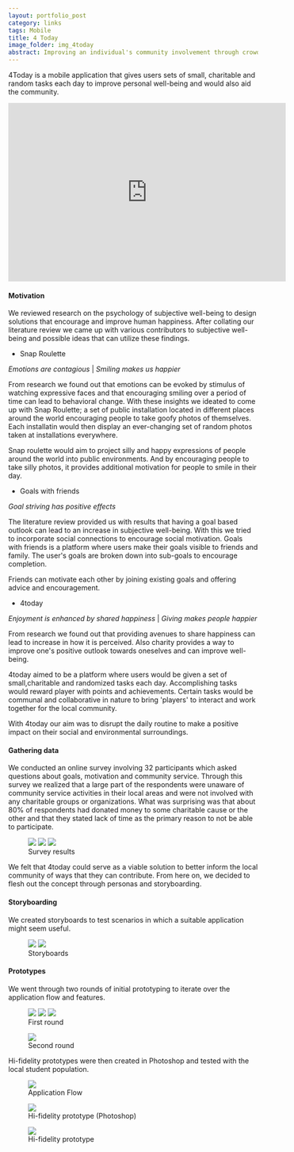 ```yaml
---
layout: portfolio_post
category: links
tags: Mobile
title: 4 Today
image_folder: img_4today
abstract: Improving an individual's community involvement through crowdsourced local community tasks.
---
```


4Today is a mobile application that gives users sets of small, charitable and random tasks each day to improve personal well-being and would also aid the community.

<p style="text-align:center">
<iframe width="560" height="360" src="http://www.youtube.com/embed/iFVl4vuCiiE" frameborder="0"> </iframe>
</p>

<h4>Motivation</h4>

We reviewed research on the psychology of subjective well-being to design solutions that encourage and improve human happiness. After collating our literature review we came up with various contributors to subjective well-being and possible ideas that can utilize these findings.

* Snap Roulette

*Emotions are contagious* | *Smiling makes us happier*

From research we found out that emotions can be evoked by stimulus of watching expressive faces and that encouraging smiling over a period of time can lead to behavioral change. With these insights we ideated to come up with Snap Roulette; a set of public installation located in different places around the world encouraging people to take goofy photos of themselves. Each installatin would then display an ever-changing set of random photos taken at installations everywhere.

Snap roulette would aim to project silly and happy expressions of people around the world into public environments. And by encouraging people to take silly photos, it provides additional motivation for people to smile in their day.

* Goals with friends

*Goal striving has positive effects*

The literature review provided us with results that having a goal based outlook can lead to an increase in subjective well-being. With this we tried to incorporate social connections to encourage social motivation. Goals with friends is a platform where users make their goals visible to friends and family. The user's goals are broken down into sub-goals to encourage completion.

Friends can motivate each other by joining existing goals and offering advice and encouragement.

* 4today

*Enjoyment is enhanced by shared happiness* | *Giving makes people happier*

From research we found out that providing avenues to share happiness can lead to increase in how it is perceived. Also charity provides a way to improve one's positive outlook towards oneselves and can improve well-being.

4today aimed to be a platform where users would be given a set of small,charitable and randomized tasks each day. Accomplishing tasks would reward player with points and achievements. Certain tasks would be communal and collaborative in nature to bring 'players' to interact and work together for the local community.

With 4today our aim was to disrupt the daily routine to make a positive impact on their social and environmental surroundings.


<h4>Gathering data</h4>

We conducted an online survey involving 32 participants which asked questions about goals, motivation and community service. Through this survey we realized that a large part of the respondents were unaware of community service activities in their local areas and were not involved with any charitable groups or organizations. What was surprising was that about 80% of respondents had donated money to some charitable cause or the other and that they stated lack of time as the primary reason to not be able to participate.

<figure class="post-image-thumbnails">
	<img src="/img/img_4today/survey_1.png" class="post-thumbnail img-polaroid">
	<img src="/img/img_4today/survey_2.png" class="post-thumbnail img-polaroid">
	<img src="/img/img_4today/survey_4.png" class="post-thumbnail img-polaroid">
	<figcaption>Survey results</figcaption>
</figure>

We felt that 4today could serve as a viable solution to better inform the local community of ways that they can contribute. From here on, we decided to flesh out the concept through personas and storyboarding.

<h4>Storyboarding</h4>

We created storyboards to test scenarios in which a suitable application might seem useful.

<figure class="post-image-thumbnails">
	<img src="/img/img_4today/storyboard_1.png" class="post-thumbnail img-polaroid">
	<img src="/img/img_4today/storyboard_2.JPG" class="post-thumbnail img-polaroid">
	<figcaption>Storyboards</figcaption>
</figure>

<h4>Prototypes</h4>

We went through two rounds of initial prototyping to iterate over the application flow and features.

<figure class="post-image-thumbnails">
	<img src="/img/img_4today/Communities.png" class="post-thumbnail img-polaroid">
	<img src="/img/img_4today/members.png" class="post-thumbnail img-polaroid">
	<img src="/img/img_4today/tasks.png" class="post-thumbnail img-polaroid">
	<figcaption>First round</figcaption>
</figure>

<figure class="post-image">
	<img src="/img/img_4today/prototype_1.png" class="enlarge_img">
	<figcaption>Second round</figcaption>
</figure>

Hi-fidelity prototypes were then created in Photoshop and tested with the local student population.

<figure class="post-image">
	<img src="/img/img_4today/flow.png" class="enlarge_img">
	<figcaption>Application Flow</figcaption>
</figure>

<figure class="post-image">
	<img src="/img/img_4today/prototype_2.png" class="enlarge_img">
	<figcaption>Hi-fidelity prototype (Photoshop)</figcaption>
</figure>

<figure class="post-image">
	<img src="/img/img_4today/prototype_3.png" class="enlarge_img">
	<figcaption>Hi-fidelity prototype</figcaption>
</figure>
